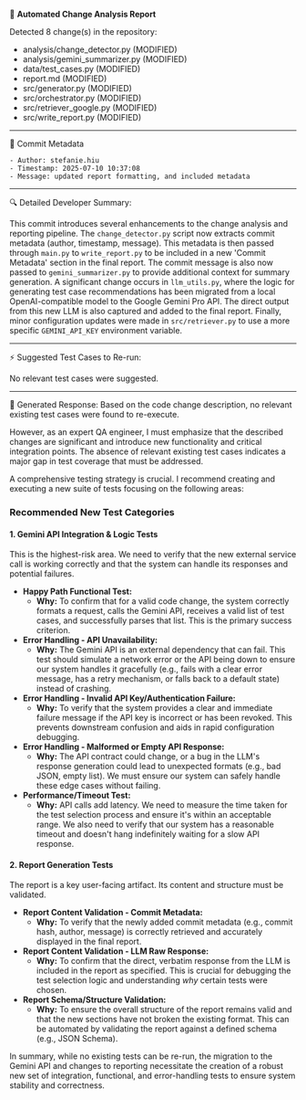 📄 **Automated Change Analysis Report**

Detected 8 change(s) in the repository:

- analysis/change_detector.py (MODIFIED)
- analysis/gemini_summarizer.py (MODIFIED)
- data/test_cases.py (MODIFIED)
- report.md (MODIFIED)
- src/generator.py (MODIFIED)
- src/orchestrator.py (MODIFIED)
- src/retriever_google.py (MODIFIED)
- src/write_report.py (MODIFIED)

---

🔧 Commit Metadata

    - Author: stefanie.hiu
    - Timestamp: 2025-07-10 10:37:08
    - Message: updated report formatting, and included metadata

---


🔍 Detailed Developer Summary:

  This commit introduces several enhancements to the change analysis and reporting pipeline. The `change_detector.py` script now extracts commit metadata (author, timestamp, message). This metadata is then passed through `main.py` to `write_report.py` to be included in a new 'Commit Metadata' section in the final report. The commit message is also now passed to `gemini_summarizer.py` to provide additional context for summary generation. A significant change occurs in `llm_utils.py`, where the logic for generating test case recommendations has been migrated from a local OpenAI-compatible model to the Google Gemini Pro API. The direct output from this new LLM is also captured and added to the final report. Finally, minor configuration updates were made in `src/retriever.py` to use a more specific `GEMINI_API_KEY` environment variable.

---

⚡️ Suggested Test Cases to Re-run:

No relevant test cases were suggested.

---
💬 Generated Response:
Based on the code change description, no relevant existing test cases were found to re-execute.

However, as an expert QA engineer, I must emphasize that the described changes are significant and introduce new functionality and critical integration points. The absence of relevant existing test cases indicates a major gap in test coverage that must be addressed.

A comprehensive testing strategy is crucial. I recommend creating and executing a new suite of tests focusing on the following areas:

### Recommended New Test Categories

#### 1. Gemini API Integration & Logic Tests

This is the highest-risk area. We need to verify that the new external service call is working correctly and that the system can handle its responses and potential failures.

*   **Happy Path Functional Test:**
    *   **Why:** To confirm that for a valid code change, the system correctly formats a request, calls the Gemini API, receives a valid list of test cases, and successfully parses that list. This is the primary success criterion.
*   **Error Handling - API Unavailability:**
    *   **Why:** The Gemini API is an external dependency that can fail. This test should simulate a network error or the API being down to ensure our system handles it gracefully (e.g., fails with a clear error message, has a retry mechanism, or falls back to a default state) instead of crashing.
*   **Error Handling - Invalid API Key/Authentication Failure:**
    *   **Why:** To verify that the system provides a clear and immediate failure message if the API key is incorrect or has been revoked. This prevents downstream confusion and aids in rapid configuration debugging.
*   **Error Handling - Malformed or Empty API Response:**
    *   **Why:** The API contract could change, or a bug in the LLM's response generation could lead to unexpected formats (e.g., bad JSON, empty list). We must ensure our system can safely handle these edge cases without failing.
*   **Performance/Timeout Test:**
    *   **Why:** API calls add latency. We need to measure the time taken for the test selection process and ensure it's within an acceptable range. We also need to verify that our system has a reasonable timeout and doesn't hang indefinitely waiting for a slow API response.

#### 2. Report Generation Tests

The report is a key user-facing artifact. Its content and structure must be validated.

*   **Report Content Validation - Commit Metadata:**
    *   **Why:** To verify that the newly added commit metadata (e.g., commit hash, author, message) is correctly retrieved and accurately displayed in the final report.
*   **Report Content Validation - LLM Raw Response:**
    *   **Why:** To confirm that the direct, verbatim response from the LLM is included in the report as specified. This is crucial for debugging the test selection logic and understanding *why* certain tests were chosen.
*   **Report Schema/Structure Validation:**
    *   **Why:** To ensure the overall structure of the report remains valid and that the new sections have not broken the existing format. This can be automated by validating the report against a defined schema (e.g., JSON Schema).

In summary, while no existing tests can be re-run, the migration to the Gemini API and changes to reporting necessitate the creation of a robust new set of integration, functional, and error-handling tests to ensure system stability and correctness.
